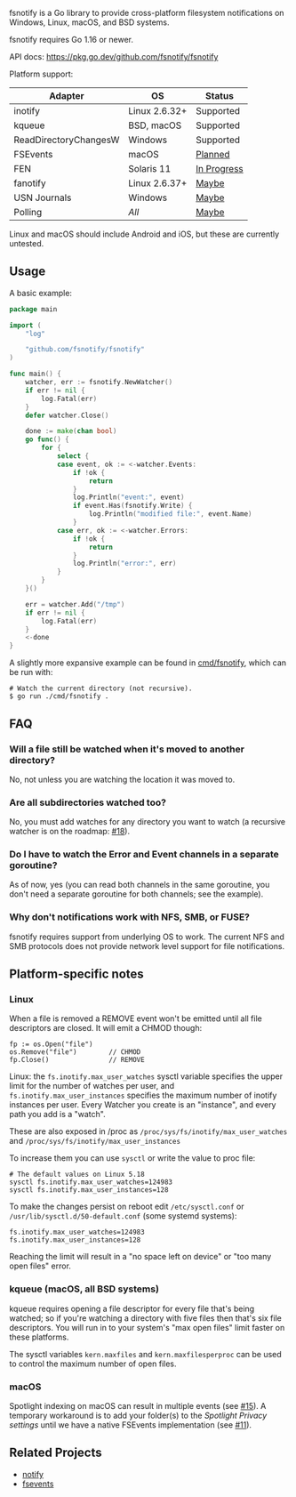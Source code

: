 fsnotify is a Go library to provide cross-platform filesystem notifications on
Windows, Linux, macOS, and BSD systems.

fsnotify requires Go 1.16 or newer.

API docs: https://pkg.go.dev/github.com/fsnotify/fsnotify

Platform support:

| Adapter               | OS             | Status                                                       |
| --------------------- | ---------------| -------------------------------------------------------------|
| inotify               | Linux 2.6.32+  | Supported                                                    |
| kqueue                | BSD, macOS     | Supported                                                    |
| ReadDirectoryChangesW | Windows        | Supported                                                    |
| FSEvents              | macOS          | [Planned](https://github.com/fsnotify/fsnotify/issues/11)    |
| FEN                   | Solaris 11     | [In Progress](https://github.com/fsnotify/fsnotify/pull/371) |
| fanotify              | Linux 2.6.37+  | [Maybe](https://github.com/fsnotify/fsnotify/issues/114)     |
| USN Journals          | Windows        | [Maybe](https://github.com/fsnotify/fsnotify/issues/53)      |
| Polling               | *All*          | [Maybe](https://github.com/fsnotify/fsnotify/issues/9)       |

Linux and macOS should include Android and iOS, but these are currently untested.

Usage
-----
A basic example:

```go
package main

import (
	"log"

	"github.com/fsnotify/fsnotify"
)

func main() {
	watcher, err := fsnotify.NewWatcher()
	if err != nil {
		log.Fatal(err)
	}
	defer watcher.Close()

	done := make(chan bool)
	go func() {
		for {
			select {
			case event, ok := <-watcher.Events:
				if !ok {
					return
				}
				log.Println("event:", event)
				if event.Has(fsnotify.Write) {
					log.Println("modified file:", event.Name)
				}
			case err, ok := <-watcher.Errors:
				if !ok {
					return
				}
				log.Println("error:", err)
			}
		}
	}()

	err = watcher.Add("/tmp")
	if err != nil {
		log.Fatal(err)
	}
	<-done
}
```

A slightly more expansive example can be found in [cmd/fsnotify](cmd/fsnotify),
which can be run with:

    # Watch the current directory (not recursive).
    $ go run ./cmd/fsnotify .

FAQ
---
### Will a file still be watched when it's moved to another directory?
No, not unless you are watching the location it was moved to.

### Are all subdirectories watched too?
No, you must add watches for any directory you want to watch (a recursive
watcher is on the roadmap: [#18]).

[#18]: https://github.com/fsnotify/fsnotify/issues/18

### Do I have to watch the Error and Event channels in a separate goroutine?
As of now, yes (you can read both channels in the same goroutine, you don't need
a separate goroutine for both channels; see the example).

### Why don't notifications work with NFS, SMB, or FUSE?
fsnotify requires support from underlying OS to work. The current NFS and SMB
protocols does not provide network level support for file notifications.

Platform-specific notes
-----------------------
### Linux
When a file is removed a REMOVE event won't be emitted until all file
descriptors are closed. It will emit a CHMOD though:

    fp := os.Open("file")
    os.Remove("file")        // CHMOD
    fp.Close()               // REMOVE

Linux: the `fs.inotify.max_user_watches` sysctl variable specifies the upper
limit for the number of watches per user, and `fs.inotify.max_user_instances`
specifies the maximum number of inotify instances per user. Every Watcher you
create is an "instance", and every path you add is a "watch".

These are also exposed in /proc as `/proc/sys/fs/inotify/max_user_watches` and
`/proc/sys/fs/inotify/max_user_instances`

To increase them you can use `sysctl` or write the value to proc file:

    # The default values on Linux 5.18
    sysctl fs.inotify.max_user_watches=124983
    sysctl fs.inotify.max_user_instances=128

To make the changes persist on reboot edit `/etc/sysctl.conf` or
`/usr/lib/sysctl.d/50-default.conf` (some systemd systems):

    fs.inotify.max_user_watches=124983
    fs.inotify.max_user_instances=128

Reaching the limit will result in a "no space left on device" or "too many open
files" error.

### kqueue (macOS, all BSD systems)
kqueue requires opening a file descriptor for every file that's being watched;
so if you're watching a directory with five files then that's six file
descriptors. You will run in to your system's "max open files" limit faster on
these platforms.

The sysctl variables `kern.maxfiles` and `kern.maxfilesperproc` can be used to
control the maximum number of open files.

### macOS
Spotlight indexing on macOS can result in multiple events (see [#15]). A temporary
workaround is to add your folder(s) to the *Spotlight Privacy settings* until we
have a native FSEvents implementation (see [#11]).

[#11]: https://github.com/fsnotify/fsnotify/issues/11
[#15]: https://github.com/fsnotify/fsnotify/issues/15

Related Projects
----------------
- [notify](https://github.com/rjeczalik/notify)
- [fsevents](https://github.com/fsnotify/fsevents)
